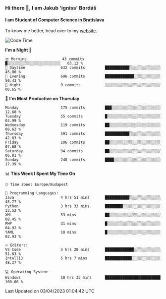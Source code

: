 ### Hi there 👋, I am Jakub 'igniss' Bordáš

#### I am Student of Computer Science in Bratislava
To know me better, head over to my [website](https://bordas.sk).


<!--START_SECTION:waka-->
![Code Time](http://img.shields.io/badge/Code%20Time-1%2C096%20hrs%2028%20mins-blue)

**I'm a Night 🦉** 

```text
🌞 Morning                43 commits          █░░░░░░░░░░░░░░░░░░░░░░░░   03.12 % 
🌆 Daytime                632 commits         ███████████░░░░░░░░░░░░░░   45.80 % 
🌃 Evening                696 commits         █████████████░░░░░░░░░░░░   50.43 % 
🌙 Night                  9 commits           ░░░░░░░░░░░░░░░░░░░░░░░░░   00.65 % 
```
📅 **I'm Most Productive on Thursday** 

```text
Monday                   175 commits         ███░░░░░░░░░░░░░░░░░░░░░░   12.68 % 
Tuesday                  55 commits          █░░░░░░░░░░░░░░░░░░░░░░░░   03.99 % 
Wednesday                119 commits         ██░░░░░░░░░░░░░░░░░░░░░░░   08.62 % 
Thursday                 591 commits         ███████████░░░░░░░░░░░░░░   42.83 % 
Friday                   106 commits         ██░░░░░░░░░░░░░░░░░░░░░░░   07.68 % 
Saturday                 94 commits          ██░░░░░░░░░░░░░░░░░░░░░░░   06.81 % 
Sunday                   240 commits         ████░░░░░░░░░░░░░░░░░░░░░   17.39 % 
```


📊 **This Week I Spent My Time On** 

```text
🕑︎ Time Zone: Europe/Budapest

💬 Programming Languages: 
Java                     4 hrs 51 mins       ███████████░░░░░░░░░░░░░░   45.77 % 
Python                   3 hrs 33 mins       ████████░░░░░░░░░░░░░░░░░   33.52 % 
XML                      53 mins             ██░░░░░░░░░░░░░░░░░░░░░░░   08.45 % 
PHP                      31 mins             █░░░░░░░░░░░░░░░░░░░░░░░░   04.92 % 
YAML                     18 mins             █░░░░░░░░░░░░░░░░░░░░░░░░   02.93 % 

🔥 Editors: 
VS Code                  5 hrs 28 mins       █████████████░░░░░░░░░░░░   51.63 % 
IntelliJ                 5 hrs 7 mins        ████████████░░░░░░░░░░░░░   48.37 % 

💻 Operating System: 
Windows                  10 hrs 35 mins      █████████████████████████   100.00 % 
```


 Last Updated on 03/04/2023 01:04:42 UTC
<!--END_SECTION:waka-->
